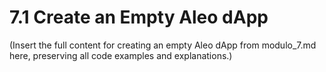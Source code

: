 # 7.1 Create an Empty Aleo dApp

(Insert the full content for creating an empty Aleo dApp from modulo_7.md here, preserving all code examples and explanations.) 
